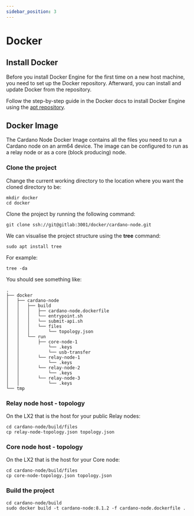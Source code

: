 ```yaml
---
sidebar_position: 3
---
```


# Docker

## Install Docker

Before you install Docker Engine for the first time on a new host machine, you need to set up the Docker repository. 
Afterward, you can install and update Docker from the repository.

Follow the step-by-step guide in the Docker docs to install Docker Engine using the [apt repository](https://docs.docker.com/engine/install/debian/#install-using-the-repository).

## Docker Image

The Cardano Node Docker Image contains all the files you need to run a Cardano node on an arm64 device.
The image can be configured to run as a relay node or as a core (block producing) node.

### Clone the project

Change the current working directory to the location where you want the cloned directory to be:

```
mkdir docker
cd docker
```

Clone the project by running the following command:

```
git clone ssh://git@gitlab:3001/docker/cardano-node.git
```

We can visualise the project structure using the **tree** command:

```
sudo apt install tree
```

For example:

```
tree -da
```

You should see something like:

```
.
├── docker
│   ├── cardano-node
│   │   ├── build
│   │   │   ├── cardano-node.dockerfile
│   │   │   └── entrypoint.sh
│   │   │   └── submit-api.sh
│   │   │   └── files
│   │   │       └── topology.json
│   │   └── run
│   │       ├── core-node-1
│   │           └── .keys
│   │           └── usb-transfer
│   │       └── relay-node-1
│   │           └── .keys
│   │       └── relay-node-2
│   │           └── .keys
│   │       └── relay-node-3
│   │           └── .keys
└── tmp
```

### Relay node host - topology

On the LX2 that is the host for your public Relay nodes:

```
cd cardano-node/build/files
cp relay-node-topology.json topology.json
```

### Core node host - topology

On the LX2 that is the host for your Core node:

```
cd cardano-node/build/files
cp core-node-topology.json topology.json
```


### Build the project

```
cd cardano-node/build
sudo docker build -t cardano-node:8.1.2 -f cardano-node.dockerfile .
```
